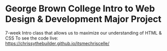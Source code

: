 # George Brown College Intro to Web Design & Development Major Project
7-week Intro class that allows us to maximize our understanding of HTML &amp; CSS
To see the code live: https://chrissythebuilder.github.io/itsmechriscelle/

